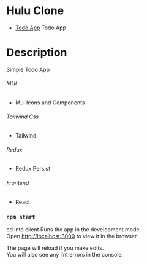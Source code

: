 # Hulu Clone
- [Todo App](https://todoapp-hcu8.onrender.com/)
Todo App

# Description
Simple Todo App







###### MUI
- Mui Icons and Components

###### Tailwind Css
- Tailwind

###### Redux
- Redux Persist

###### Frontend
- React




### `npm start`

cd into client
Runs the app in the development mode.\
Open [http://localhost:3000](http://localhost:3000) to view it in the browser.

The page will reload if you make edits.\
You will also see any lint errors in the console.



